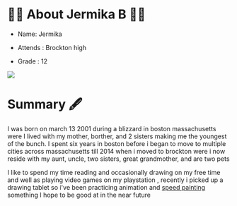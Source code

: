 # :memo::pencil: About Jermika B :memo::pencil:

-   Name: 	Jermika
    
-   Attends : Brockton high
    
-   Grade : 12
    
![](https://lh6.googleusercontent.com/TEKeBlcxXAtrLeRcfwWIoIuTLzsEJYaNrAfdR07ZFWQQFax_7fXHBPKM8VEDKkIVBhmljFM2nNFCBVDy2tZbSYiEI4EhxdSkbzBfxYWaMGt0MKkPXFO1GXFVQQZXRntT4Hu7pJXF)

# Summary :fountain_pen:

I was born on march 13 2001 during a blizzard in boston massachusetts were I lived with my mother, borther, and 2 sisters making me the youngest of the bunch. I spent six years in boston before i began to move to multiple cities across massachusetts till 2014 when i moved to brockton were i now reside with my aunt, uncle, two sisters, great grandmother, and are two pets

 I like to spend my time reading and occasionally drawing on my free time and well as playing video games on my playstation , recently i picked up a drawing tablet so i've been practicing animation and [speed painting ]([https://www.youtube.com/watch?v=Jcd1Fbuoet4](https://www.youtube.com/watch?v=Jcd1Fbuoet4))something I hope to be good at in the near future
